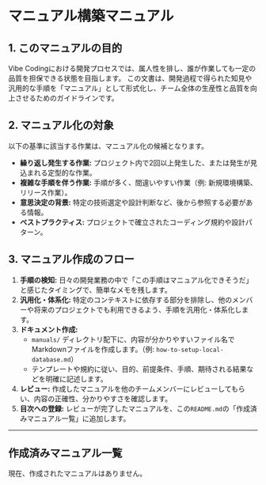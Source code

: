 # マニュアル構築マニュアル

## 1. このマニュアルの目的

Vibe Codingにおける開発プロセスでは、属人性を排し、誰が作業しても一定の品質を担保できる状態を目指します。
この文書は、開発過程で得られた知見や汎用的な手順を「マニュアル」として形式化し、チーム全体の生産性と品質を向上させるためのガイドラインです。

## 2. マニュアル化の対象

以下の基準に該当する作業は、マニュアル化の候補となります。

- **繰り返し発生する作業:** プロジェクト内で2回以上発生した、または発生が見込まれる定型的な作業。
- **複雑な手順を伴う作業:** 手順が多く、間違いやすい作業（例: 新規環境構築、リリース作業）。
- **意思決定の背景:** 特定の技術選定や設計判断など、後から参照する必要がある情報。
- **ベストプラクティス:** プロジェクトで確立されたコーディング規約や設計パターン。

## 3. マニュアル作成のフロー

1.  **手順の検知:** 日々の開発業務の中で「この手順はマニュアル化できそうだ」と感じたタイミングで、簡単なメモを残します。
2.  **汎用化・体系化:** 特定のコンテキストに依存する部分を排除し、他のメンバーや将来のプロジェクトでも利用できるよう、手順を汎用化・体系化します。
3.  **ドキュメント作成:**
    - `manuals/` ディレクトリ配下に、内容が分かりやすいファイル名でMarkdownファイルを作成します。（例: `how-to-setup-local-database.md`）
    - テンプレートや規約に従い、目的、前提条件、手順、期待される結果などを明確に記述します。
4.  **レビュー:** 作成したマニュアルを他のチームメンバーにレビューしてもらい、内容の正確性、分かりやすさを確認します。
5.  **目次への登録:** レビューが完了したマニュアルを、この`README.md`の「作成済みマニュアル一覧」に追加します。

---

## 作成済みマニュアル一覧

現在、作成されたマニュアルはありません。
